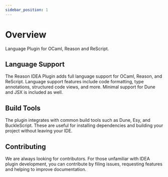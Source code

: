 ```yaml
---
sidebar_position: 1
---
```


# Overview

Language Plugin for OCaml, Reason and ReScript.

## Language Support

The Reason IDEA Plugin adds full language support for OCaml, Reason, and ReScript. Language support features include code formatting, type annotations,
structured code views, and more. Minimal support for Dune and JSX is included as well.

## Build Tools

The plugin integrates with common build tools such as Dune, Esy, and BuckleScript. These are useful for installing dependencies and building your project
without leaving your IDE.

## Contributing

We are always looking for contributors.
For those unfamiliar with IDEA plugin development, you can contribute by filing issues, requesting features and helping to improve documentation.
